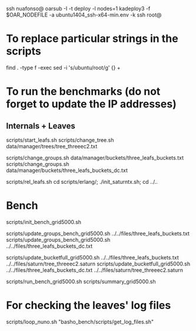 ssh nuafonso@<location>
oarsub -I -t deploy -l nodes=1
kadeploy3 -f $OAR_NODEFILE -a ubuntu1404_ssh-x64-min.env -k
ssh root@<machine>

# To replace particular strings in the scripts
find . -type f -exec sed -i 's/ubuntu/root/g' {} +

# To run the benchmarks (do not forget to update the IP addresses)
## Internals + Leaves
scripts/start_leafs.sh
scripts/change_tree.sh data/manager/trees/tree_threeec2.txt

scripts/change_groups.sh data/manager/buckets/three_leafs_buckets.txt
scripts/change_groups.sh data/manager/buckets/three_leafs_buckets_dc.txt

scripts/rel_leafs.sh
cd scripts/erlang/; ./init_saturntx.sh; cd ../..

# Bench
scripts/init_bench_grid5000.sh

scripts/update_groups_bench_grid5000.sh ../../files/three_leafs_buckets.txt
scripts/update_groups_bench_grid5000.sh ../../files/three_leafs_buckets_dc.txt

scripts/update_bucketfull_grid5000.sh ../../files/three_leafs_buckets.txt ../../files/saturn/tree_threeec2.saturn
scripts/update_bucketfull_grid5000.sh ../../files/three_leafs_buckets_dc.txt ../../files/saturn/tree_threeec2.saturn

scripts/run_bench_grid5000.sh
scripts/summary_grid5000.sh

# For checking the leaves' log files
scripts/loop_nuno.sh "basho_bench/scripts/get_log_files.sh"
